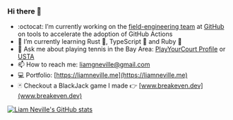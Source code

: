 ### Hi there 👋

- :octocat: I’m currently working on the [field-engineering team](https://github.com/orgs/github/teams/field-engineering) at [GitHub](http://github.com/github) on tools to accelerate the adoption of GitHub Actions
- 🔭 I’m currently learning Rust 🦀, TypeScript 💙 and Ruby 💎
- 🎾 Ask me about playing tennis in the Bay Area: [PlayYourCourt Profile](https://www.playyourcourt.com/tennis-community/player/3eb3b73e-4f20-4a56-88fa-0761f12ae8fd/) or [USTA](https://www.usta.com/en/home/myaccount/player.html#/tab1=schedules)
- 📫 How to reach me: liamgneville@gmail.com
- 💻 Portfolio: [https://liamneville.me](https://liamneville.me)
- 🃏 Checkout a BlackJack game I made 👉 [www.breakeven.dev](www.breakeven.dev)

[![Liam Neville's GitHub stats](https://github-readme-stats.vercel.app/api?username=lineville&theme=cobalt)](https://github.com/lineville/github-readme-stats)
